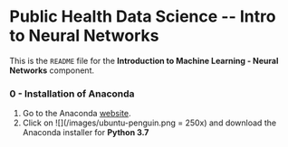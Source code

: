 # Public Health Data Science -- Intro to Neural Networks

This is the ```README``` file for the **Introduction to Machine Learning - Neural Networks** component.

### 0 - Installation of Anaconda

1. Go to the Anaconda [website](https://www.anaconda.com/distribution/).
2. Click on ![](/images/ubuntu-penguin.png = 250x) and download the Anaconda installer for **Python 3.7**

